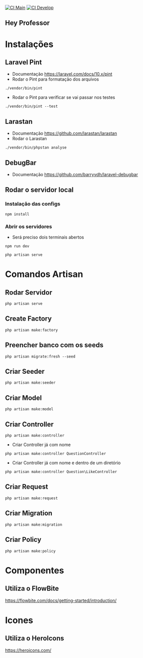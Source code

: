 [![CI Main](https://github.com/FelipeDias28/hey-professor/actions/workflows/laravel.yml/badge.svg?branch=develop)](https://github.com/FelipeDias28/hey-professor/actions/workflows/laravel.yml)
[![CI Develop](https://github.com/FelipeDias28/hey-professor/actions/workflows/laravel.yml/badge.svg?branch=develop)](https://github.com/FelipeDias28/hey-professor/actions/workflows/laravel.yml)

## Hey Professor

# Instalações

## Laravel Pint

-   Documentação
    https://laravel.com/docs/10.x/pint
-   Rodar o Pint para formatação dos arquivos

```
./vendor/bin/pint
```

-   Rodar o Pint para verificar se vai passar nos testes

```
./vendor/bin/pint --test
```

## Larastan

-   Documentação
    https://github.com/larastan/larastan
-   Rodar o Larastan

```
./vendor/bin/phpstan analyse
```

## DebugBar

-   Documentação
    https://github.com/barryvdh/laravel-debugbar

## Rodar o servidor local

### Instalação das configs

```
npm install
```

### Abrir os servidores

-   Será preciso dois terminais abertos

```
npm run dev
```

```
php artisan serve
```

# Comandos Artisan

## Rodar Servidor

```
php artisan serve
```

## Create Factory

```
php artisan make:factory
```

## Preencher banco com os seeds

```
php artisan migrate:fresh --seed
```

## Criar Seeder

```
php artisan make:seeder
```

## Criar Model

```
php artisan make:model
```

## Criar Controller

```
php artisan make:controller
```

-   Criar Controller já com nome

```
php artisan make:controller QuestionController
```

-   Criar Controller já com nome e dentro de um diretório

```
php artisan make:controller Question\LikeController
```

## Criar Request

```
php artisan make:request
```

## Criar Migration

```
php artisan make:migration
```

## Criar Policy

```
php artisan make:policy
```

# Componentes

## Utiliza o FlowBite

https://flowbite.com/docs/getting-started/introduction/

# Icones

## Utiliza o HeroIcons

https://heroicons.com/
